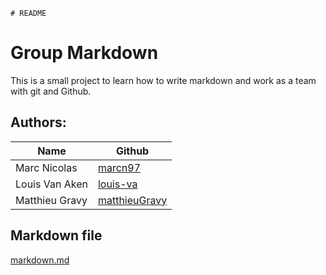 
```
# README
```

# Group Markdown
This is a small project to learn how to write markdown and work as a team with git and Github.

## Authors:
| Name  | Github  |
|---|---|
| Marc Nicolas | [marcn97](https://github.com/marcn97) |
| Louis Van Aken | [louis-va](https://github.com/louis-va) |
| Matthieu Gravy | [matthieuGravy](https://github.com/matthieuGravy) |

## Markdown file
[markdown.md](https://github.com/matthieuGravy/groupeMarkDown/blob/main/markdown.md)


